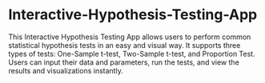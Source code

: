 # Interactive-Hypothesis-Testing-App
This Interactive Hypothesis Testing App allows users to perform common statistical hypothesis tests in an easy and visual way. It supports three types of tests: One-Sample t-test, Two-Sample t-test, and Proportion Test. Users can input their data and parameters, run the tests, and view the results and visualizations instantly.
